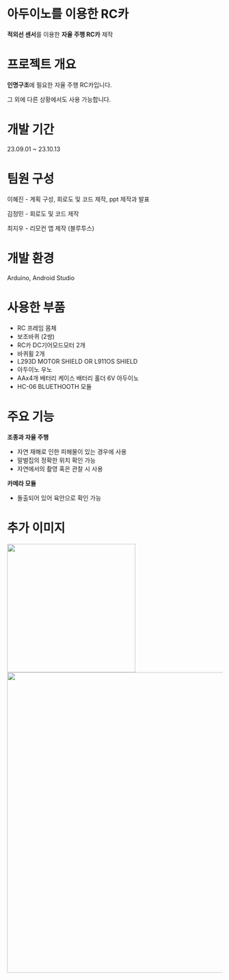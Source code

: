 # 아두이노를 이용한 RC카

**적외선 센서**를 이용한 **자율 주행 RC카** 제작




# 프로젝트 개요

**인명구조**에 필요한 자율 주행 RC카입니다.

그 외에 다른 상황에서도 사용 가능합니다.




# 개발 기간

23.09.01 ~ 23.10.13




# 팀원 구성

이혜진 - 계획 구성, 회로도 및 코드 제작, ppt 제작과 발표


김정민 - 회로도 및 코드 제작


최지우 - 리모컨 앱 제작 (블루투스)




# 개발 환경

Arduino, Android Studio




# 사용한 부품

- RC 프레임 몸체
- 보조바퀴 (2쌍)
- RC카 DC기어모드모터 2개
-  바퀴휠 2개
-  L293D MOTOR SHIELD OR L911OS SHIELD
- 아두이노 우노
- AAx4개 배터리 케이스 배터리 홀더 6V 아두이노
- HC-06 BLUETHOOTH 모듈




# 주요 기능

**조종과 자율 주행**
- 자연 재해로 인한 피해물이 있는 경우에 사용
- 말벌집의 정확한 위치 확인 가능
- 자연에서의 촬영 혹은 관찰 시 사용

**카메라 모듈**
- 돌출되어 있어 육안으로 확인 가능


# 추가 이미지


<img width="300px" height="300px" src="https://github.com/user-attachments/assets/c1319b62-5934-4835-8ce1-d706aeaff7bc"/>
<img width="1248px" height="702px" src="https://github.com/user-attachments/assets/e1ae5b23-e9c6-4522-8e4f-1b64c551f641"/>
